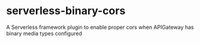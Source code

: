 # serverless-binary-cors
A Serverless framework plugin to enable proper cors when APIGateway has binary media types configured
